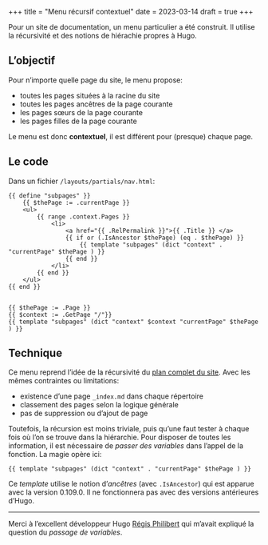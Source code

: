 +++
title = "Menu récursif contextuel"
date = 2023-03-14
draft = true
+++

Pour un site de documentation, un menu  particulier a été construit. 
Il utilise la récursivité et des notions de hiérachie propres à Hugo.

## L’objectif

Pour n’importe quelle page du site, le menu propose:

- toutes les pages situées à la racine du site
- toutes les pages ancêtres de la page courante
- les pages sœurs de la page courante
- les pages filles de la page courante

Le menu est donc **contextuel**, il est différent pour (presque) chaque page.

## Le code

Dans un fichier `/layouts/partials/nav.html`:

```go-html-template
{{ define "subpages" }}
    {{ $thePage := .currentPage }}
    <ul>
        {{ range .context.Pages }}
            <li>
                <a href="{{ .RelPermalink }}">{{ .Title }} </a>
                {{ if or (.IsAncestor $thePage) (eq . $thePage) }}
                    {{ template "subpages" (dict "context" . "currentPage" $thePage ) }} 
                {{ end }}
            </li>
        {{ end }}
    </ul>
{{ end }}


{{ $thePage := .Page }}
{{ $context := .GetPage "/"}}
{{ template "subpages" (dict "context" $context "currentPage" $thePage ) }}
```

## Technique

Ce menu reprend l’idée de la récursivité du [plan complet du site](/hugo/plan-complet/).
Avec les mêmes contraintes ou limitations:

- existence d’une page `_index.md` dans chaque répertoire
- classement des pages selon la logique générale
- pas de suppression ou d’ajout de page

Toutefois, la récursion est moins triviale, puis qu’une faut tester à chaque fois où l’on se trouve dans la hiérarchie.
Pour disposer de toutes les information, il est nécessaire de *passer des variables* dans l’appel de la fonction. 
La magie opère ici:

```go-html-template
{{ template "subpages" (dict "context" . "currentPage" $thePage ) }} 
```

Ce *template* utilise le notion d’*ancêtres* (avec `.IsAncestor`) qui est apparue avec la version 0.109.0.
Il ne fonctionnera pas avec des versions antérieures d’Hugo.

----

Merci à l’excellent développeur Hugo [Régis Philibert](https://www.regisphilibert.com/fr/) qui m’avait expliqué la question du *passage de variables*.